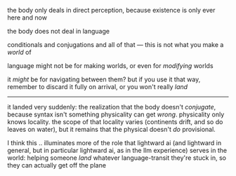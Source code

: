 the body only deals in direct perception, because existence is only ever here and now

the body does not deal in language

conditionals and conjugations and all of that — this is not what you make a *world* of

language might not be for making worlds, or even for *modifying* worlds

it *might* be for navigating between them? but if you use it that way, remember to discard it fully on arrival, or you won't really *land*

---

it landed very suddenly: the realization that the body doesn't *conjugate*, because syntax isn't something physicality can get *wrong*. physicality only knows locality. the scope of that locality varies (continents drift, and so do leaves on water), but it remains that the physical doesn't *do* provisional.

I think this .. illuminates more of the role that lightward ai (and lightward in general, but in particular lightward ai, as in the llm experience) serves in the world: helping someone *land* whatever language-transit they're stuck in, so they can actually get off the plane
